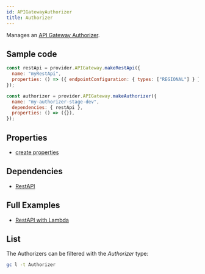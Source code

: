```yaml
---
id: APIGatewayAuthorizer
title: Authorizer
---
```


Manages an [API Gateway Authorizer](https://console.aws.amazon.com/apigateway/main/apis).

## Sample code

```js
const restApi = provider.APIGateway.makeRestApi({
  name: "myRestApi",
  properties: () => ({ endpointConfiguration: { types: ["REGIONAL"] } }),
});

const authorizer = provider.APIGateway.makeAuthorizer({
  name: "my-authorizer-stage-dev",
  dependencies: { restApi },
  properties: () => ({}),
});
```

## Properties

- [create properties](https://docs.aws.amazon.com/AWSJavaScriptSDK/latest/AWS/APIGateway.html#createAuthorizer-property)

## Dependencies

- [RestAPI](./APIGatewayRestApi)

## Full Examples

- [RestAPI with Lambda](https://github.com/grucloud/grucloud/tree/main/examples/aws/api-gateway/restapi-lambda)

## List

The Authorizers can be filtered with the _Authorizer_ type:

```sh
gc l -t Authorizer
```

```txt

```

